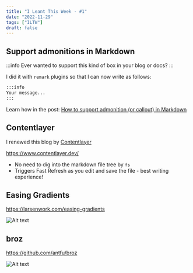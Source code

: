 ```yaml
---
title: "I Leant This Week - #1"
date: "2022-11-29"
tags: ["ILTW"]
draft: false
---
```


## Support admonitions in Markdown

:::info
Ever wanted to support this kind of box in your blog or docs?
:::

I did it with `remark` plugins so that I can now write as follows:

```md
:::info
Your message...
:::
```

Learn how in the post: [How to support admonition (or callout) in Markdown](/blog/remark-admonition)

## Contentlayer

I renewed this blog by [Contentlayer](https://www.contentlayer.dev/)

https://www.contentlayer.dev/

- No need to dig into the markdown file tree by `fs`
- Triggers Fast Refresh as you edit and save the file - best writing experience!

## Easing Gradients

https://larsenwork.com/easing-gradients

![Alt text](/static/images/blog/easing-gradients.png)

## broz

https://github.com/antfu/broz

![Alt text](/static/images/blog/broz.png)
